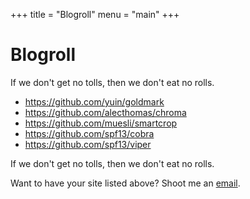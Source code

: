 +++
title = "Blogroll"
menu = "main"
+++

# Blogroll

If we don't get no tolls, then we don't eat no rolls.

* https://github.com/yuin/goldmark
* https://github.com/alecthomas/chroma
* https://github.com/muesli/smartcrop
* https://github.com/spf13/cobra
* https://github.com/spf13/viper

If we don't get no tolls, then we don't eat no rolls.


Want to have your site listed above? Shoot me an [email](mailto:blocktarts@protonmail.com?subject=blogroll).

